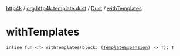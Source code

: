 [http4k](../../index.md) / [org.http4k.template.dust](../index.md) / [Dust](index.md) / [withTemplates](./with-templates.md)

# withTemplates

`inline fun <T> withTemplates(block: (`[`TemplateExpansion`](../-template-expansion/index.md)`) -> T): T`